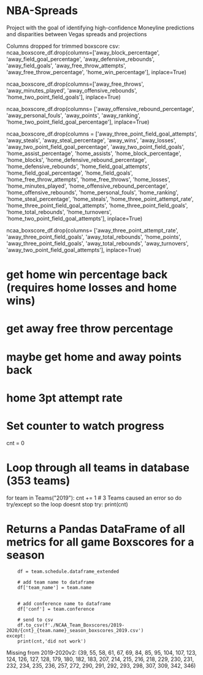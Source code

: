 # NBA-Spreads
Project with the goal of identifying high-confidence Moneyline predictions and disparities between Vegas spreads and projections


Columns dropped for trimmed boxscore csv: ncaa_boxscore_df.drop(columns=['away_block_percentage', 'away_field_goal_percentage', 'away_defensive_rebounds', 'away_field_goals', 'away_free_throw_attempts', 'away_free_throw_percentage', 'home_win_percentage'], inplace=True)

ncaa_boxscore_df.drop(columns=['away_free_throws', 'away_minutes_played', 'away_offensive_rebounds', 'home_two_point_field_goals'], inplace=True)

ncaa_boxscore_df.drop(columns= ['away_offensive_rebound_percentage', 'away_personal_fouls', 'away_points', 'away_ranking', 'home_two_point_field_goal_percentage'], inplace=True)

ncaa_boxscore_df.drop(columns = ['away_three_point_field_goal_attempts', 'away_steals', 'away_steal_percentage', 'away_wins', 'away_losses', 'away_two_point_field_goal_percentage', 'away_two_point_field_goals', 'home_assist_percentage', 'home_assists', 'home_block_percentage', 'home_blocks', 'home_defensive_rebound_percentage', 'home_defensive_rebounds', 'home_field_goal_attempts', 'home_field_goal_percentage', 'home_field_goals', 'home_free_throw_attempts', 'home_free_throws', 'home_losses', 'home_minutes_played', 'home_offensive_rebound_percentage', 'home_offensive_rebounds', 'home_personal_fouls', 'home_ranking', 'home_steal_percentage', 'home_steals', 'home_three_point_attempt_rate', 'home_three_point_field_goal_attempts', 'home_three_point_field_goals', 'home_total_rebounds', 'home_turnovers', 'home_two_point_field_goal_attempts'], inplace=True)

ncaa_boxscore_df.drop(columns= ['away_three_point_attempt_rate', 'away_three_point_field_goals', 'away_total_rebounds', 'home_points', 'away_three_point_field_goals', 'away_total_rebounds', 'away_turnovers', 'away_two_point_field_goal_attempts'], inplace=True)


# get home win percentage back (requires home losses and home wins)
# get away free throw percentage
# maybe get home and away points back
# home 3pt attempt rate
# 

# Set counter to watch progress
cnt = 0
# Loop through all teams in database (353 teams)
for team in Teams("2019"):
    cnt += 1
    # 3 Teams caused an error so do try/except so the loop doesnt stop
    try:
        print(cnt)
# Returns a Pandas DataFrame of all metrics for all game Boxscores for a season
        df = team.schedule.dataframe_extended
        
        # add team name to dataframe
        df['team_name'] = team.name
        
        
        # add conference name to dataframe
        df['conf'] = team.conference
                
        # send to csv
        df.to_csv(f'./NCAA_Team_Boxscores/2019-2020/{cnt}_{team.name}_season_boxscores_2019.csv')
    except:
        print(cnt,'did not work')


Missing from 2019-2020v2: (39, 55, 58, 61, 67, 69, 84, 85, 95, 104, 107, 123, 124, 126, 127, 128, 179, 180, 182, 183, 207, 214, 215, 216, 218, 229, 230, 231, 232, 234, 235, 236, 257, 272, 290, 291, 292, 293, 298, 307, 309, 342, 346)